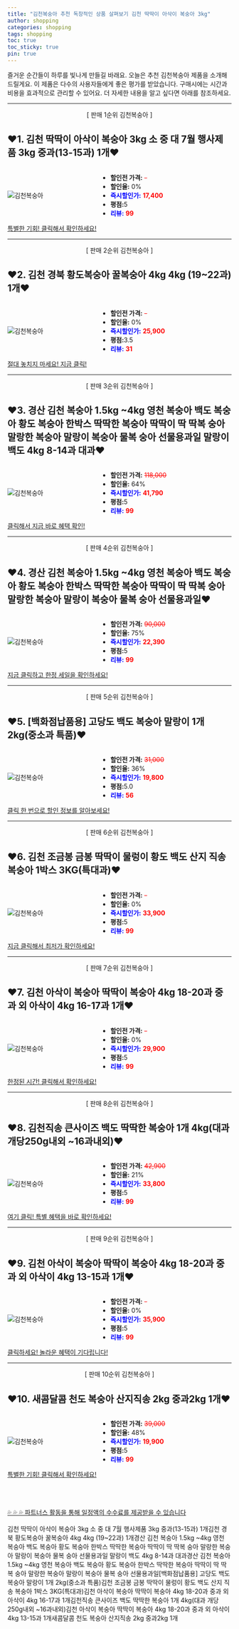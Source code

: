 ```yaml
---
title: "김천복숭아 추천 독창적인 상품 살펴보기 김천 딱딱이 아삭이 복숭아 3kg"
author: shopping
categories: shopping
tags: shopping
toc: true
toc_sticky: true
pin: true
---
```

즐거운 순간들이 하루를 빛나게 만들길 바래요. 오늘은 추천 김천복숭아 제품을 소개해드릴게요. 이 제품은 다수의 사용자들에게 좋은 평가를 받았습니다. 구매시에는 시간과 비용을 효과적으로 관리할 수 있어요. 더 자세한 내용을 알고 싶다면 아래를 참조하세요.

---
<p class="toplist" style="margin: 0 auto; display: block; width: fit-content;">[ 판매 1순위 김천복숭아 ]</p>

<h2><strong>❤️1. 김천 딱딱이 아삭이 복숭아 3kg 소 중 대 7월 행사제품 3kg 중과(13-15과) 1개❤️</strong></h2>

<div style="display: flex; align-items: center;">
    <div style="flex: 0.4;">
        <img src="https://thumbnail8.coupangcdn.com/thumbnails/remote/230x230ex/image/vendor_inventory/7fc5/727e4f08d6cf09077615b0f136b5cfbc3114b271e2da1b60e79777e5ceb5.jpg" alt="김천복숭아" style="max-width: 100%;">
    </div>
    <div style="flex: 0.6; margin-left: 10px;">
        <ul>
            <li><strong>할인전 가격:</strong> <del style="color: red;">-</del></li>
            <li><strong>할인율:</strong> 0%</li>
            <li><span style='color:blue'><strong>즉시할인가:</strong></span> <span style='color:red'><strong>17,400</strong></span></li>
            <li><strong>평점:</strong>5</li>
            <li><span style='color:blue'><strong>리뷰:</strong></span> <span style='color:red'><strong>99</strong></span></li>
        </ul>
    </div>
</div>
<div class="center">
    <a href="https://selin100587.github.io?lptag=AF9450613&subid=githubio&pageKey=8204817560&traceid=V0-153&itemId=23714040614&vendorItemId=90738920067" class="myButton">
        특별한 기회! 클릭해서 확인하세요!
    </a>
</div>


---
<p class="toplist" style="margin: 0 auto; display: block; width: fit-content;">[ 판매 2순위 김천복숭아 ]</p>

<h2><strong>❤️2. 김천 경북 황도복숭아 꿀복숭아 4kg 4kg (19~22과) 1개❤️</strong></h2>

<div style="display: flex; align-items: center;">
    <div style="flex: 0.4;">
        <img src="https://thumbnail9.coupangcdn.com/thumbnails/remote/230x230ex/image/vendor_inventory/c14b/1d69085f6d26cffc7dd4b05511a6b4c6acaa9670da880458b98b50e6b57f.jpg" alt="김천복숭아" style="max-width: 100%;">
    </div>
    <div style="flex: 0.6; margin-left: 10px;">
        <ul>
            <li><strong>할인전 가격:</strong> <del style="color: red;">-</del></li>
            <li><strong>할인율:</strong> 0%</li>
            <li><span style='color:blue'><strong>즉시할인가:</strong></span> <span style='color:red'><strong>25,900</strong></span></li>
            <li><strong>평점:</strong>3.5</li>
            <li><span style='color:blue'><strong>리뷰:</strong></span> <span style='color:red'><strong>31</strong></span></li>
        </ul>
    </div>
</div>
<div class="center">
    <a href="https://selin100587.github.io?lptag=AF9450613&subid=githubio&pageKey=7415013202&traceid=V0-153&itemId=19221333852&vendorItemId=82239934574" class="myButton">
        절대 놓치지 마세요! 지금 클릭!
    </a>
</div>


---
<p class="toplist" style="margin: 0 auto; display: block; width: fit-content;">[ 판매 3순위 김천복숭아 ]</p>

<h2><strong>❤️3. 경산 김천 복숭아 1.5kg ~4kg 영천 복숭아 백도 복숭아 황도 복숭아 한박스 딱딱한 복숭아 딱딱이 딱 딱복 숭아 말랑한 복숭아 말랑이 복숭아 물복 숭아 선물용과일 말랑이 백도 4kg 8-14과 대과❤️</strong></h2>

<div style="display: flex; align-items: center;">
    <div style="flex: 0.4;">
        <img src="https://thumbnail7.coupangcdn.com/thumbnails/remote/230x230ex/image/vendor_inventory/697c/68f1153ae62b1a4596a52cef846540212c8efb745d3e601c52ee228c6a22.jpg" alt="김천복숭아" style="max-width: 100%;">
    </div>
    <div style="flex: 0.6; margin-left: 10px;">
        <ul>
            <li><strong>할인전 가격:</strong> <del style="color: red;">118,000</del></li>
            <li><strong>할인율:</strong> 64%</li>
            <li><span style='color:blue'><strong>즉시할인가:</strong></span> <span style='color:red'><strong>41,790</strong></span></li>
            <li><strong>평점:</strong>5</li>
            <li><span style='color:blue'><strong>리뷰:</strong></span> <span style='color:red'><strong>99</strong></span></li>
        </ul>
    </div>
</div>
<div class="center">
    <a href="https://selin100587.github.io?lptag=AF9450613&subid=githubio&pageKey=8248654507&traceid=V0-153&itemId=23585120390&vendorItemId=90611004155" class="myButton">
        클릭해서 지금 바로 혜택 확인!
    </a>
</div>


---
<p class="toplist" style="margin: 0 auto; display: block; width: fit-content;">[ 판매 4순위 김천복숭아 ]</p>

<h2><strong>❤️4. 경산 김천 복숭아 1.5kg ~4kg 영천 복숭아 백도 복숭아 황도 복숭아 한박스 딱딱한 복숭아 딱딱이 딱 딱복 숭아 말랑한 복숭아 말랑이 복숭아 물복 숭아 선물용과일❤️</strong></h2>

<div style="display: flex; align-items: center;">
    <div style="flex: 0.4;">
        <img src="https://thumbnail6.coupangcdn.com/thumbnails/remote/230x230ex/image/vendor_inventory/7fa8/b185871f076e44aad52bdc4e9afdf7d7866f32397dd16edf55c51df962c1.jpg" alt="김천복숭아" style="max-width: 100%;">
    </div>
    <div style="flex: 0.6; margin-left: 10px;">
        <ul>
            <li><strong>할인전 가격:</strong> <del style="color: red;">90,000</del></li>
            <li><strong>할인율:</strong> 75%</li>
            <li><span style='color:blue'><strong>즉시할인가:</strong></span> <span style='color:red'><strong>22,390</strong></span></li>
            <li><strong>평점:</strong>5</li>
            <li><span style='color:blue'><strong>리뷰:</strong></span> <span style='color:red'><strong>99</strong></span></li>
        </ul>
    </div>
</div>
<div class="center">
    <a href="https://selin100587.github.io?lptag=AF9450613&subid=githubio&pageKey=8248858138&traceid=V0-153&itemId=23585120389&vendorItemId=90611004150" class="myButton">
        지금 클릭하고 한정 세일을 확인하세요!
    </a>
</div>


---
<p class="toplist" style="margin: 0 auto; display: block; width: fit-content;">[ 판매 5순위 김천복숭아 ]</p>

<h2><strong>❤️5. [백화점납품용] 고당도 백도 복숭아 말랑이 1개 2kg(중소과 특품)❤️</strong></h2>

<div style="display: flex; align-items: center;">
    <div style="flex: 0.4;">
        <img src="https://thumbnail9.coupangcdn.com/thumbnails/remote/230x230ex/image/vendor_inventory/8fd9/dee7385be950151f4c1efd27a348fc6d335a62dbe92538ffaecf47a9dbea.png" alt="김천복숭아" style="max-width: 100%;">
    </div>
    <div style="flex: 0.6; margin-left: 10px;">
        <ul>
            <li><strong>할인전 가격:</strong> <del style="color: red;">31,000</del></li>
            <li><strong>할인율:</strong> 36%</li>
            <li><span style='color:blue'><strong>즉시할인가:</strong></span> <span style='color:red'><strong>19,800</strong></span></li>
            <li><strong>평점:</strong>5.0</li>
            <li><span style='color:blue'><strong>리뷰:</strong></span> <span style='color:red'><strong>56</strong></span></li>
        </ul>
    </div>
</div>
<div class="center">
    <a href="https://selin100587.github.io?lptag=AF9450613&subid=githubio&pageKey=8215335671&traceid=V0-153&itemId=23596187766&vendorItemId=90622038196" class="myButton">
        클릭 한 번으로 할인 정보를 알아보세요!
    </a>
</div>


---
<p class="toplist" style="margin: 0 auto; display: block; width: fit-content;">[ 판매 6순위 김천복숭아 ]</p>

<h2><strong>❤️6. 김천 조금봉 금봉 딱딱이 물렁이 황도 백도 산지 직송 복숭아 1박스 3KG(특대과)❤️</strong></h2>

<div style="display: flex; align-items: center;">
    <div style="flex: 0.4;">
        <img src="https://thumbnail8.coupangcdn.com/thumbnails/remote/230x230ex/image/vendor_inventory/3ee7/f798d10e69af8982aca102a017777e4be407ef9915b99a059bf55ebd4959.jpg" alt="김천복숭아" style="max-width: 100%;">
    </div>
    <div style="flex: 0.6; margin-left: 10px;">
        <ul>
            <li><strong>할인전 가격:</strong> <del style="color: red;">-</del></li>
            <li><strong>할인율:</strong> 0%</li>
            <li><span style='color:blue'><strong>즉시할인가:</strong></span> <span style='color:red'><strong>33,900</strong></span></li>
            <li><strong>평점:</strong>5</li>
            <li><span style='color:blue'><strong>리뷰:</strong></span> <span style='color:red'><strong>99</strong></span></li>
        </ul>
    </div>
</div>
<div class="center">
    <a href="https://selin100587.github.io?lptag=AF9450613&subid=githubio&pageKey=8250332298&traceid=V0-153&itemId=23751091276&vendorItemId=90775591704" class="myButton">
        지금 클릭해서 최저가 확인하세요!
    </a>
</div>


---
<p class="toplist" style="margin: 0 auto; display: block; width: fit-content;">[ 판매 7순위 김천복숭아 ]</p>

<h2><strong>❤️7. 김천 아삭이 복숭아 딱딱이 복숭아 4kg 18-20과 중과 외 아삭이 4kg 16-17과 1개❤️</strong></h2>

<div style="display: flex; align-items: center;">
    <div style="flex: 0.4;">
        <img src="https://thumbnail8.coupangcdn.com/thumbnails/remote/230x230ex/image/vendor_inventory/5a2f/c47c282895617828a8db9f081abd0d761e61f4884921842fa7daebb60dc1.jpg" alt="김천복숭아" style="max-width: 100%;">
    </div>
    <div style="flex: 0.6; margin-left: 10px;">
        <ul>
            <li><strong>할인전 가격:</strong> <del style="color: red;">-</del></li>
            <li><strong>할인율:</strong> 0%</li>
            <li><span style='color:blue'><strong>즉시할인가:</strong></span> <span style='color:red'><strong>29,900</strong></span></li>
            <li><strong>평점:</strong>5</li>
            <li><span style='color:blue'><strong>리뷰:</strong></span> <span style='color:red'><strong>99</strong></span></li>
        </ul>
    </div>
</div>
<div class="center">
    <a href="https://selin100587.github.io?lptag=AF9450613&subid=githubio&pageKey=8248625834&traceid=V0-153&itemId=23695758989&vendorItemId=90720864065" class="myButton">
        한정된 시간! 클릭해서 확인하세요!
    </a>
</div>


---
<p class="toplist" style="margin: 0 auto; display: block; width: fit-content;">[ 판매 8순위 김천복숭아 ]</p>

<h2><strong>❤️8. 김천직송 큰사이즈 백도 딱딱한 복숭아 1개 4kg(대과 개당250g내외 ~16과내외)❤️</strong></h2>

<div style="display: flex; align-items: center;">
    <div style="flex: 0.4;">
        <img src="https://thumbnail9.coupangcdn.com/thumbnails/remote/230x230ex/image/vendor_inventory/63fd/6c1db4750264093e53fb211d44c4a1b3cb6189e1390c18f7d0e95806e238.jpg" alt="김천복숭아" style="max-width: 100%;">
    </div>
    <div style="flex: 0.6; margin-left: 10px;">
        <ul>
            <li><strong>할인전 가격:</strong> <del style="color: red;">42,900</del></li>
            <li><strong>할인율:</strong> 21%</li>
            <li><span style='color:blue'><strong>즉시할인가:</strong></span> <span style='color:red'><strong>33,800</strong></span></li>
            <li><strong>평점:</strong>5</li>
            <li><span style='color:blue'><strong>리뷰:</strong></span> <span style='color:red'><strong>99</strong></span></li>
        </ul>
    </div>
</div>
<div class="center">
    <a href="https://selin100587.github.io?lptag=AF9450613&subid=githubio&pageKey=8204324375&traceid=V0-153&itemId=23528369125&vendorItemId=90554688732" class="myButton">
        여기 클릭! 특별 혜택을 바로 확인하세요!
    </a>
</div>


---
<p class="toplist" style="margin: 0 auto; display: block; width: fit-content;">[ 판매 9순위 김천복숭아 ]</p>

<h2><strong>❤️9. 김천 아삭이 복숭아 딱딱이 복숭아 4kg 18-20과 중과 외 아삭이 4kg 13-15과 1개❤️</strong></h2>

<div style="display: flex; align-items: center;">
    <div style="flex: 0.4;">
        <img src="https://thumbnail8.coupangcdn.com/thumbnails/remote/230x230ex/image/vendor_inventory/5a2f/c47c282895617828a8db9f081abd0d761e61f4884921842fa7daebb60dc1.jpg" alt="김천복숭아" style="max-width: 100%;">
    </div>
    <div style="flex: 0.6; margin-left: 10px;">
        <ul>
            <li><strong>할인전 가격:</strong> <del style="color: red;">-</del></li>
            <li><strong>할인율:</strong> 0%</li>
            <li><span style='color:blue'><strong>즉시할인가:</strong></span> <span style='color:red'><strong>35,900</strong></span></li>
            <li><strong>평점:</strong>5</li>
            <li><span style='color:blue'><strong>리뷰:</strong></span> <span style='color:red'><strong>99</strong></span></li>
        </ul>
    </div>
</div>
<div class="center">
    <a href="https://selin100587.github.io?lptag=AF9450613&subid=githubio&pageKey=8248868023&traceid=V0-153&itemId=23695758991&vendorItemId=90720864073" class="myButton">
        클릭하세요! 놀라운 혜택이 기다립니다!
    </a>
</div>


---
<p class="toplist" style="margin: 0 auto; display: block; width: fit-content;">[ 판매 10순위 김천복숭아 ]</p>

<h2><strong>❤️10. 새콤달콤 천도 복숭아 산지직송 2kg 중과2kg 1개❤️</strong></h2>

<div style="display: flex; align-items: center;">
    <div style="flex: 0.4;">
        <img src="https://thumbnail8.coupangcdn.com/thumbnails/remote/230x230ex/image/vendor_inventory/a8ca/7b5e95ff1955a90b1abc24493347ade4fe3c1e19db898f28104dddb6523b.png" alt="김천복숭아" style="max-width: 100%;">
    </div>
    <div style="flex: 0.6; margin-left: 10px;">
        <ul>
            <li><strong>할인전 가격:</strong> <del style="color: red;">39,000</del></li>
            <li><strong>할인율:</strong> 48%</li>
            <li><span style='color:blue'><strong>즉시할인가:</strong></span> <span style='color:red'><strong>19,900</strong></span></li>
            <li><strong>평점:</strong>5</li>
            <li><span style='color:blue'><strong>리뷰:</strong></span> <span style='color:red'><strong>99</strong></span></li>
        </ul>
    </div>
</div>
<div class="center">
    <a href="https://selin100587.github.io?lptag=AF9450613&subid=githubio&pageKey=8136862281&traceid=V0-153&itemId=19654276718&vendorItemId=86439289163" class="myButton">
        특별한 기회! 클릭해서 확인하세요!
    </a>
</div>

<br><br><br>[💦 💦 💦 파트너스 활동을 통해 일정액의 수수료를 제공받을 수 있습니다](https://link.coupang.com/a/bcpT2c)<br><br>김천 딱딱이 아삭이 복숭아 3kg 소 중 대 7월 행사제품 3kg 중과(13-15과) 1개김천 경북 황도복숭아 꿀복숭아 4kg 4kg (19~22과) 1개경산 김천 복숭아 1.5kg ~4kg 영천 복숭아 백도 복숭아 황도 복숭아 한박스 딱딱한 복숭아 딱딱이 딱 딱복 숭아 말랑한 복숭아 말랑이 복숭아 물복 숭아 선물용과일 말랑이 백도 4kg 8-14과 대과경산 김천 복숭아 1.5kg ~4kg 영천 복숭아 백도 복숭아 황도 복숭아 한박스 딱딱한 복숭아 딱딱이 딱 딱복 숭아 말랑한 복숭아 말랑이 복숭아 물복 숭아 선물용과일[백화점납품용] 고당도 백도 복숭아 말랑이 1개 2kg(중소과 특품)김천 조금봉 금봉 딱딱이 물렁이 황도 백도 산지 직송 복숭아 1박스 3KG(특대과)김천 아삭이 복숭아 딱딱이 복숭아 4kg 18-20과 중과 외 아삭이 4kg 16-17과 1개김천직송 큰사이즈 백도 딱딱한 복숭아 1개 4kg(대과 개당250g내외 ~16과내외)김천 아삭이 복숭아 딱딱이 복숭아 4kg 18-20과 중과 외 아삭이 4kg 13-15과 1개새콤달콤 천도 복숭아 산지직송 2kg 중과2kg 1개